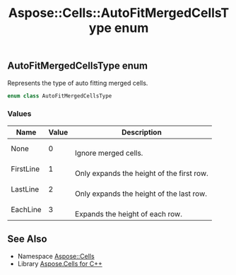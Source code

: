 ﻿---
title: Aspose::Cells::AutoFitMergedCellsType enum
linktitle: AutoFitMergedCellsType
second_title: Aspose.Cells for C++ API Reference
description: 'Aspose::Cells::AutoFitMergedCellsType enum. Represents the type of auto fitting merged cells in C++.'
type: docs
weight: 17500
url: /cpp/aspose.cells/autofitmergedcellstype/
---
## AutoFitMergedCellsType enum


Represents the type of auto fitting merged cells.

```cpp
enum class AutoFitMergedCellsType
```

### Values

| Name | Value | Description |
| --- | --- | --- |
| None | 0 | <br>Ignore merged cells. |
| FirstLine | 1 | <br>Only expands the height of the first row. |
| LastLine | 2 | <br>Only expands the height of the last row. |
| EachLine | 3 | <br>Expands the height of each row. |

## See Also

* Namespace [Aspose::Cells](../)
* Library [Aspose.Cells for C++](../../)
